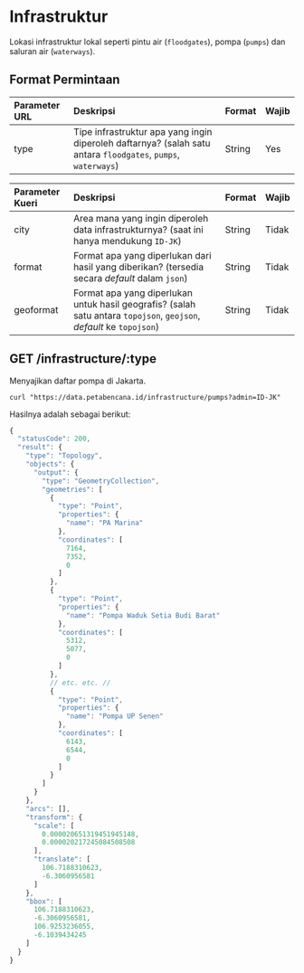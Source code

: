 # Infrastruktur

Lokasi infrastruktur lokal seperti pintu air \(`floodgates`\), pompa \(`pumps`\) dan saluran air \(`waterways`\).

## Format Permintaan

| Parameter URL | Deskripsi | Format | Wajib |
| :--- | :--- | :--- | :--- |
| type | Tipe infrastruktur apa yang ingin diperoleh daftarnya? \(salah satu antara `floodgates`, `pumps`, `waterways`\) | String | Yes |

| Parameter Kueri | Deskripsi | Format | Wajib |
| :--- | :--- | :--- | :--- |
| city | Area mana yang ingin diperoleh data infrastrukturnya? \(saat ini hanya mendukung `ID-JK`\) | String | Tidak |
| format | Format apa yang diperlukan dari hasil yang diberikan? \(tersedia secara _default_ dalam `json`\) | String | Tidak |
| geoformat | Format apa yang diperlukan untuk hasil geografis? \(salah satu antara `topojson`, `geojson`, _default_ ke `topojson`\) | String | Tidak |

## GET /infrastructure/:type

Menyajikan daftar pompa di Jakarta.

```text
curl "https://data.petabencana.id/infrastructure/pumps?admin=ID-JK"
```

Hasilnya adalah sebagai berikut:

```javascript
{
  "statusCode": 200,
  "result": {
    "type": "Topology",
    "objects": {
      "output": {
        "type": "GeometryCollection",
        "geometries": [
          {
            "type": "Point",
            "properties": {
              "name": "PA Marina"
            },
            "coordinates": [
              7164,
              7352,
              0
            ]
          },
          {
            "type": "Point",
            "properties": {
              "name": "Pompa Waduk Setia Budi Barat"
            },
            "coordinates": [
              5312,
              5077,
              0
            ]
          },
          // etc. etc. //
          {
            "type": "Point",
            "properties": {
              "name": "Pompa UP Senen"
            },
            "coordinates": [
              6143,
              6544,
              0
            ]
          }
        ]
      }
    },
    "arcs": [],
    "transform": {
      "scale": [
        0.000020651319451945148,
        0.000020217245084508508
      ],
      "translate": [
        106.7188310623,
        -6.3060956581
      ]
    },
    "bbox": [
      106.7188310623,
      -6.3060956581,
      106.9253236055,
      -6.1039434245
    ]
  }
}
```


